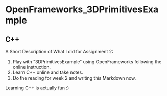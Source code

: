 # OpenFrameworks_3DPrimitivesExample
## C++

A Short Description of What I did for Assignment 2:

1. Play with "3DPrimitivesExample" using OpenFrameworks following the online instruction.
2. Learn C++ online and take notes.
3. Do the reading for week 2 and writing this Markdown now.

Learning C++ is actually fun :)
    
